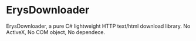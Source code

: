 ErysDownloader
==============

ErysDownloader, a pure C# lightweight HTTP text/html download library. No ActiveX, No COM object, No dependece.
